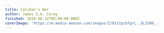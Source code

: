 ```yaml
---
title: Caliban's War
author: James S.A. Corey
finished: 2018-06-22T00:00:00.000Z
coverImage: 'https://m.media-amazon.com/images/I/81t2pcbfgrL._SL1500_.jpg'
---
```

